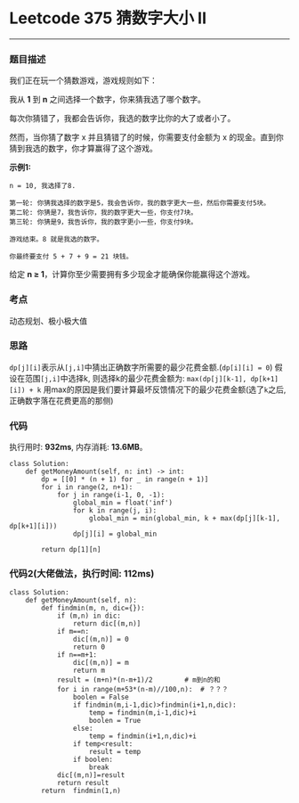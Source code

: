 # Leetcode 375 猜数字大小 II
***
### 题目描述

我们正在玩一个猜数游戏，游戏规则如下：

我从 **1** 到 **n** 之间选择一个数字，你来猜我选了哪个数字。

每次你猜错了，我都会告诉你，我选的数字比你的大了或者小了。

然而，当你猜了数字 x 并且猜错了的时候，你需要支付金额为 x 的现金。直到你猜到我选的数字，你才算赢得了这个游戏。

**示例1:**  

	n = 10, 我选择了8.

	第一轮: 你猜我选择的数字是5，我会告诉你，我的数字更大一些，然后你需要支付5块。
	第二轮: 你猜是7，我告诉你，我的数字更大一些，你支付7块。
	第三轮: 你猜是9，我告诉你，我的数字更小一些，你支付9块。

	游戏结束。8 就是我选的数字。

	你最终要支付 5 + 7 + 9 = 21 块钱。
	
给定 **n ≥ 1**，计算你至少需要拥有多少现金才能确保你能赢得这个游戏。

### 考点

动态规划、极小极大值

### 思路
`dp[j][i]`表示从`[j,i]`中猜出正确数字所需要的最少花费金额.(`dp[i][i] = 0`)
        假设在范围`[j,i]`中选择k, 则选择k的最少花费金额为: `max(dp[j][k-1], dp[k+1][i]) + k`
        用max的原因是我们要计算最坏反馈情况下的最少花费金额(选了`k`之后, 正确数字落在花费更高的那侧)        

### 代码
执行用时: **932ms**, 内存消耗: **13.6MB**。

```
class Solution:
    def getMoneyAmount(self, n: int) -> int:
        dp = [[0] * (n + 1) for _ in range(n + 1)]
        for i in range(2, n+1):
            for j in range(i-1, 0, -1):
                global_min = float('inf')               
                for k in range(j, i):
                    global_min = min(global_min, k + max(dp[j][k-1], dp[k+1][i]))
                dp[j][i] = global_min
                        
        return dp[1][n]
```


### 代码2(大佬做法，执行时间: 112ms)

```
class Solution:
    def getMoneyAmount(self, n):
        def findmin(m, n, dic={}):
            if (m,n) in dic:
                return dic[(m,n)]
            if m==n:
                dic[(m,n)] = 0
                return 0
            if n==m+1:
                dic[(m,n)] = m
                return m
            result = (m+n)*(n-m+1)/2        # m到n的和
            for i in range(m+53*(n-m)//100,n):  # ？？？
                boolen = False
                if findmin(m,i-1,dic)>findmin(i+1,n,dic):
                    temp = findmin(m,i-1,dic)+i
                    boolen = True
                else:
                    temp = findmin(i+1,n,dic)+i
                if temp<result:
                    result = temp
                if boolen:
                    break
            dic[(m,n)]=result
            return result
        return  findmin(1,n)
```



